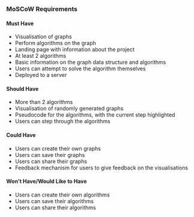### MoSCoW Requirements

#### Must Have
* Visualisation of graphs
* Perform algorithms on the graph
* Landing page with information about the project
* At least 2 algorithms
* Basic information on the graph data structure and algorithms
* Users can attempt to solve the algorithm themselves
* Deployed to a server

#### Should Have
* More than 2 algorithms
* Visualisation of randomly generated graphs
* Pseudocode for the algorithms, with the current step highlighted
* Users can step through the algorithms

#### Could Have
* Users can create their own graphs
* Users can save their graphs
* Users can share their graphs
* Feedback mechanism for users to give feedback on the visualisations

#### Won't Have/Would Like to Have
* Users can create their own algorithms
* Users can save their algorithms
* Users can share their algorithms




